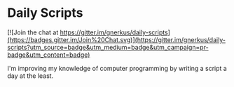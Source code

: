 Daily Scripts
==============================================================

[![Join the chat at https://gitter.im/gnerkus/daily-scripts](https://badges.gitter.im/Join%20Chat.svg)](https://gitter.im/gnerkus/daily-scripts?utm_source=badge&utm_medium=badge&utm_campaign=pr-badge&utm_content=badge)

I'm improving my knowledge of computer programming by writing a script a day at the least.

